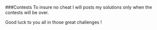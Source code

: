 ###Contests
To insure no cheat I will posts my solutions only when the contests will be over.

Good luck to you all in those great challenges !
